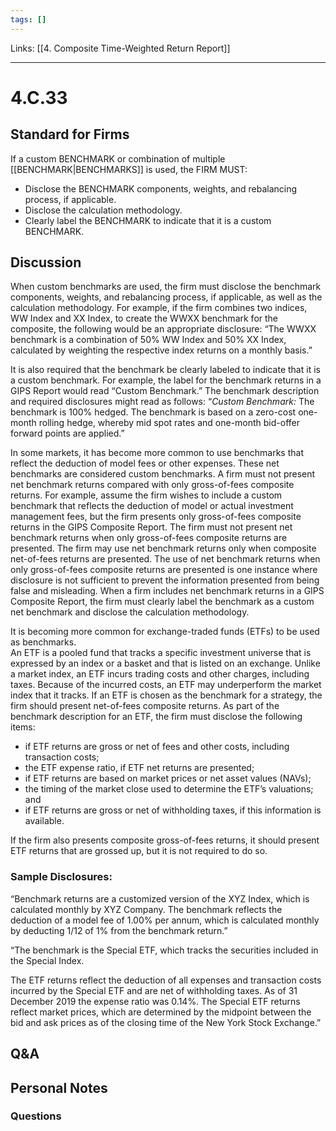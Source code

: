 ```yaml
---
tags: []
---
```

Links: [[4. Composite Time-Weighted Return Report]]
___
# 4.C.33
## Standard for Firms
If a custom BENCHMARK or combination of multiple [[BENCHMARK|BENCHMARKS]] is used, the FIRM MUST:
- Disclose the BENCHMARK components, weights, and rebalancing process, if applicable.
- Disclose the calculation methodology.
- Clearly label the BENCHMARK to indicate that it is a custom BENCHMARK.
## Discussion
When custom benchmarks are used, the firm must disclose the benchmark components, weights, and rebalancing process, if applicable, as well as the calculation methodology. For example, if the firm combines two indices, WW Index and XX Index, to create the WWXX benchmark for the composite, the following would be an appropriate disclosure:
	“The WWXX benchmark is a combination of 50% WW Index and 50% XX Index, calculated by weighting the respective index returns on a monthly basis.”

It is also required that the benchmark be clearly labeled to indicate that it is a custom benchmark. For example, the label for the benchmark returns in a GIPS Report would read “Custom Benchmark.” The benchmark description and required disclosures might read as follows:
	“_Custom Benchmark:_ The benchmark is 100% hedged. The benchmark is based on a zero-cost one-month rolling hedge, whereby mid spot rates and one-month bid-offer forward points are applied.”

In some markets, it has become more common to use benchmarks that reflect the deduction of model fees or other expenses. These net benchmarks are considered custom benchmarks. A firm must not present net benchmark returns compared with only gross-of-fees composite returns. For example, assume the firm wishes to include a custom benchmark that reflects the deduction of model or actual investment management fees, but the firm presents only gross-of-fees composite returns in the GIPS Composite Report. The firm must not present net benchmark returns when only gross-of-fees composite returns are presented. The firm may use net benchmark returns only when composite net-of-fees returns are presented. The use of net benchmark returns when only gross-of-fees composite returns are presented is one instance where disclosure is not sufficient to prevent the information presented from being false and misleading. When a firm includes net benchmark returns in a GIPS Composite Report, the firm must clearly label the benchmark as a custom net benchmark and disclose the calculation methodology.

It is becoming more common for exchange-traded funds (ETFs) to be used as benchmarks.  
An ETF is a pooled fund that tracks a specific investment universe that is expressed by an index or a basket and that is listed on an exchange. Unlike a market index, an ETF incurs trading costs and other charges, including taxes. Because of the incurred costs, an ETF may underperform the market index that it tracks. If an ETF is chosen as the benchmark for a strategy, the firm should present net-of-fees composite returns. As part of the benchmark description for an ETF, the firm must disclose the following items:
- if ETF returns are gross or net of fees and other costs, including transaction costs;
- the ETF expense ratio, if ETF net returns are presented;
- if ETF returns are based on market prices or net asset values (NAVs);
- the timing of the market close used to determine the ETF’s valuations; and
- if ETF returns are gross or net of withholding taxes, if this information is available.

If the firm also presents composite gross-of-fees returns, it should present ETF returns that are grossed up, but it is not required to do so.
### Sample Disclosures:
“Benchmark returns are a customized version of the XYZ Index, which is calculated monthly by XYZ Company. The benchmark reflects the deduction of a model fee of 1.00% per annum, which is calculated monthly by deducting 1/12 of 1% from the benchmark return.”

“The benchmark is the Special ETF, which tracks the securities included in the Special Index.

The ETF returns reflect the deduction of all expenses and transaction costs incurred by the Special ETF and are net of withholding taxes. As of 31 December 2019 the expense ratio was 0.14%. The Special ETF returns reflect market prices, which are determined by the midpoint between the bid and ask prices as of the closing time of the New York Stock Exchange.”
## Q&A

## Personal Notes

### Questions
